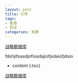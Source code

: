 ```yaml
---
layout: post
title: 引导
tags:
- 香港
- 签证
categories: 知惠
---
```



[战略数据库](file://10.8.172.115/%E6%88%98%E7%95%A5%E8%BF%90%E8%90%A5%E9%83%A8-%E6%95%B0%E6%8D%AE/%E5%AE%9E%E9%AA%8C/index.htm)




fdshjifoasdjnfiosdajiofjsdaiofjdsio


* content
  {:toc}

[战略数据库](file://10.8.172.115/%E6%88%98%E7%95%A5%E8%BF%90%E8%90%A5%E9%83%A8-%E6%95%B0%E6%8D%AE/%E5%AE%9E%E9%AA%8C/index.htm)
